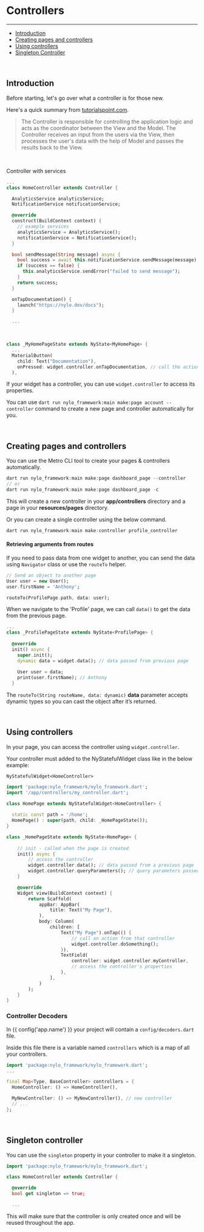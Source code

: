 # Controllers

---

<a name="section-1"></a>
- [Introduction](#introduction "Introduction to controllers")
- [Creating pages and controllers](#creating-pages-and-controllers "Creating pages and controllers")
- [Using controllers](#using-controllers "Using controllers")
- [Singleton Controller](#singleton-controller "Singleton Controller")

<a name="introduction"></a>
<br>

## Introduction

Before starting, let's go over what a controller is for those new. 

Here's a quick summary from <a href="https://www.tutorialspoint.com/mvc_framework/mvc_framework_controllers.htm#:~:text=Asp.net%20MVC%20Controllers%20are,perform%20one%20or%20more%20actions" target="_BLANK">tutorialspoint.com</a>.

> The Controller is responsible for controlling the application logic and acts as the coordinator between the View and the Model. The Controller receives an input from the users via the View, then processes the user's data with the help of Model and passes the results back to the View.

<br>

Controller with services
``` dart
...
class HomeController extends Controller {

  AnalyticsService analyticsService;
  NotificationService notificationService;

  @override
  construct(BuildContext context) {
    // example services
    analyticsService = AnalyticsService();
    notificationService = NotificationService();
  }

  bool sendMessage(String message) async {
    bool success = await this.notificationService.sendMessage(message);
    if (success == false) {
      this.analyticsService.sendError("failed to send message");
    }
    return success;
  }

  onTapDocumentation() {
    launch("https://nylo.dev/docs");
  }

  ...
```

<br>

``` dart
class _MyHomePageState extends NyState<MyHomePage> {
  ...
  MaterialButton(
    child: Text("Documentation"),
    onPressed: widget.controller.onTapDocumentation, // call the action
  ),
```

If your widget has a controller, you can use `widget.controller` to access its properties.

You can use `dart run nylo_framework:main make:page account --controller` command to create a new page and controller automatically for you.

<a name="creating-pages-and-controllers"></a>
<br>

## Creating pages and controllers

You can use the Metro CLI tool to create your pages & controllers automatically. 

``` dart 
dart run nylo_framework:main make:page dashboard_page --controller
// or
dart run nylo_framework:main make:page dashboard_page -c
```

This will create a new controller in your **app/controllers** directory and a page in your **resources/pages** directory.

Or you can create a single controller using the below command.

``` dart 
dart run nylo_framework:main make:controller profile_controller
```


#### Retrieving arguments from routes

If you need to pass data from one widget to another, you can send the data using `Navigator` class or use the `routeTo` helper.

``` dart 
// Send an object to another page
User user = new User();
user.firstName = 'Anthony';

routeTo(ProfilePage.path, data: user);
```

When we navigate to the 'Profile' page, we can call `data()` to get the data from the previous page.

``` dart 
...
class _ProfilePageState extends NyState<ProfilePage> {
  
  @override
  init() async {
    super.init();
    dynamic data = widget.data(); // data passed from previous page
    
    User user = data;
    print(user.firstName); // Anthony
  }
```

The `routeTo(String routeName, data: dynamic)` **data** parameter accepts dynamic types so you can cast the object after it’s returned.

<a name="using-controllers"></a>
<br>

## Using controllers

In your page, you can access the controller using `widget.controller`.

Your controller must added to the NyStatefulWidget class like in the below example:

`NyStatefulWidget<HomeController>`

``` dart
import 'package:nylo_framework/nylo_framework.dart';
import '/app/controllers/my_controller.dart';

class HomePage extends NyStatefulWidget<HomeController> {
  
  static const path = '/home';
  HomePage() : super(path, child: _HomePageState());
}

class _HomePageState extends NyState<HomePage> {
    
    // init - called when the page is created
    init() async {
        // access the controller
        widget.controller.data(); // data passed from a previous page
        widget.controller.queryParameters(); // query parameters passed from a previous page
    }

    @override
    Widget view(BuildContext context) {
        return Scaffold(
            appBar: AppBar(
                title: Text("My Page"),
            ),
            body: Column(
                children: [
                    Text("My Page").onTap(() {
                        // call an action from that controller
                        widget.controller.doSomething();
                    }),
                    TextField(
                        controller: widget.controller.myController, 
                        // access the controller's properties
                    ),
                ],
            )
        );
    }
}
```

### Controller Decoders

In {{ config('app.name') }} your project will contain a `config/decoders.dart` file. 

Inside this file there is a variable named `controllers` which is a map of all your controllers.

``` dart
import 'package:nylo_framework/nylo_framework.dart';
...

final Map<Type, BaseController> controllers = {
  HomeController: () => HomeController(),

  MyNewController: () => MyNewController(), // new controller
  // ...
};
```

<a name="singleton-controller"></a>
<br>

## Singleton controller

You can use the `singleton` property in your controller to make it a singleton.

``` dart
import 'package:nylo_framework/nylo_framework.dart';

class HomeController extends Controller {

  @override
  bool get singleton => true;

  ...
```

This will make sure that the controller is only created once and will be reused throughout the app.


